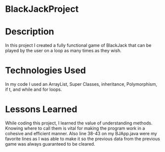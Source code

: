 # BlackJackProject

# Description 

In this project I created a fully functional game of BlackJack that can be played by the user on a loop as many times as they wish.

# Technologies Used

In my code I used an ArrayList, Super Classes, inheritance, Polymorphism, if t, and while and for loops.

# Lessons Learned
While coding this project, I learned the value of understanding methods. Knowing where to call them is vital for making the program work in a cohesive and efficient manner. Also line 38-43 on my BJApp.java were my favorite lines as I was able to make it so the previous data from the previous game was always guaranteed to be cleared. 
